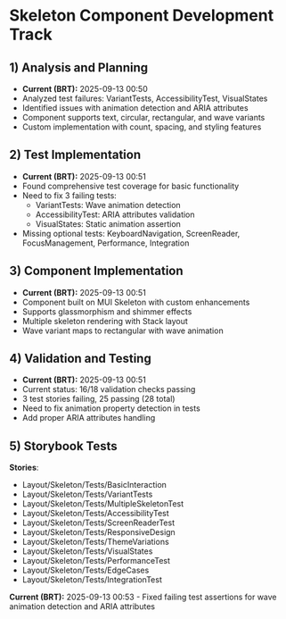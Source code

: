 # Skeleton Component Development Track

## 1) Analysis and Planning

- **Current (BRT):** 2025-09-13 00:50
- Analyzed test failures: VariantTests, AccessibilityTest, VisualStates
- Identified issues with animation detection and ARIA attributes
- Component supports text, circular, rectangular, and wave variants
- Custom implementation with count, spacing, and styling features

## 2) Test Implementation

- **Current (BRT):** 2025-09-13 00:51
- Found comprehensive test coverage for basic functionality
- Need to fix 3 failing tests:
  - VariantTests: Wave animation detection
  - AccessibilityTest: ARIA attributes validation
  - VisualStates: Static animation assertion
- Missing optional tests: KeyboardNavigation, ScreenReader, FocusManagement, Performance, Integration

## 3) Component Implementation

- **Current (BRT):** 2025-09-13 00:51
- Component built on MUI Skeleton with custom enhancements
- Supports glassmorphism and shimmer effects
- Multiple skeleton rendering with Stack layout
- Wave variant maps to rectangular with wave animation

## 4) Validation and Testing

- **Current (BRT):** 2025-09-13 00:51
- Current status: 16/18 validation checks passing
- 3 test stories failing, 25 passing (28 total)
- Need to fix animation property detection in tests
- Add proper ARIA attributes handling

## 5) Storybook Tests

**Stories**:

- Layout/Skeleton/Tests/BasicInteraction
- Layout/Skeleton/Tests/VariantTests
- Layout/Skeleton/Tests/MultipleSkeletonTest
- Layout/Skeleton/Tests/AccessibilityTest
- Layout/Skeleton/Tests/ScreenReaderTest
- Layout/Skeleton/Tests/ResponsiveDesign
- Layout/Skeleton/Tests/ThemeVariations
- Layout/Skeleton/Tests/VisualStates
- Layout/Skeleton/Tests/PerformanceTest
- Layout/Skeleton/Tests/EdgeCases
- Layout/Skeleton/Tests/IntegrationTest

**Current (BRT):** 2025-09-13 00:53 - Fixed failing test assertions for wave animation detection and ARIA attributes
